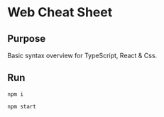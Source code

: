 # Web Cheat Sheet

## Purpose

Basic syntax overview for TypeScript, React & Css.

## Run

`npm i `

`npm start`
